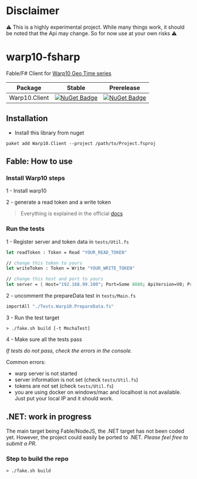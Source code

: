 # Disclaimer
:warning: This is a highly experimental project. While many things work, it should be noted that the Api may change. So for now use at your own risks :warning:

# warp10-fsharp
Fable/F# Client for [Warp10 Geo Time series](http://www.warp10.io)

Package | Stable | Prerelease
--- | --- | ---
Warp10.Client | [![NuGet Badge](https://buildstats.info/nuget/Warp10.Client)](https://www.nuget.org/packages/Warp10.Client/) | [![NuGet Badge](https://buildstats.info/nuget/Warp10.Client?includePreReleases=true)](https://www.nuget.org/packages/Warp10.Client/)

## Installation
- Install this library from nuget
```
paket add Warp10.Client --project /path/to/Project.fsproj
```

## Fable: How to use

### Install Warp10 steps
1 - Install warp10

2 - generate a read token and a write token
> Everything is explained in the official [docs](http://www.warp10.io/getting-started/)

### Run the tests

1 - Register server and token data in `tests/Util.fs`

```fsharp
let readToken : Token = Read "YOUR_READ_TOKEN"

// change this token to yours
let writeToken : Token = Write "YOUR_WRITE_TOKEN"

// change this host and port to yours
let server = { Host="192.168.99.100"; Port=Some 8080; ApiVersion=V0; Protocol=HTTP}
```

2 - uncomment the prepareData test in `tests/Main.fs`

```fsharp
importAll "./Tests.Warp10.PrepareData.fs"
```

3 - Run the test target

```shell
> ./fake.sh build [-t MochaTest]
```

4 - Make sure all the tests pass

*If tests do not pass, check the errors in the console.*

Common errors:
- warp server is not started
- server information is not set (check `tests/Util.fs`)
- tokens are not set (check `tests/Util.fs`)
- you are using docker on windows/mac and localhost is not available. Just put your local IP and it should work.


## .NET: work in progress
The main target being Fable/NodeJS, the .NET target has not been coded yet.
However, the project could easily be ported to .NET.
*Please feel free to submit a PR.*

### Step to build the repo

```shell
> ./fake.sh build
```
